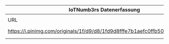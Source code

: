 |IoTNumb3rs Datenerfassung|||||||||||
| ---- | ---- | ---- | ---- | ---- | ---- | ---- | ---- | ---- | ---- | ---- |
||||||||||||
|URL|home_url|filename|device_class|device_count|market_class|market_volume|prognosis_year|publication_year|authorship_class|Dropbox folder|
|https://i.pinimg.com/originals/1f/d9/d8/1fd9d8fffe7b1aefc0ffb507d49c66c0.jpg|https://www.pinterest.de/pin/402227810450895305/?lp=true|file12_1fd9d8fffe7b1aefc0ffb507d49c66c0.jpg|||cybersecurity(spending)|6.55E+11|2020|-------------|pinterest|Pattoho/20190107-1200|
